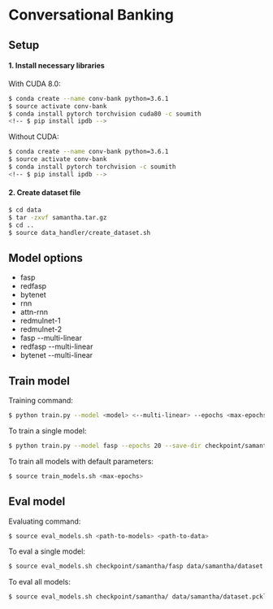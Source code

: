 # Conversational Banking

## Setup

#### 1. Install necessary libraries

With CUDA 8.0:
```bash
$ conda create --name conv-bank python=3.6.1
$ source activate conv-bank
$ conda install pytorch torchvision cuda80 -c soumith
<!-- $ pip install ipdb -->
```

Without CUDA:
```bash
$ conda create --name conv-bank python=3.6.1
$ source activate conv-bank
$ conda install pytorch torchvision -c soumith
<!-- $ pip install ipdb -->
```

#### 2. Create dataset file

```bash
$ cd data
$ tar -zxvf samantha.tar.gz
$ cd ..
$ source data_handler/create_dataset.sh
```


## Model options

* fasp
* redfasp
* bytenet
* rnn
* attn-rnn
* redmulnet-1
* redmulnet-2
* fasp --multi-linear
* redfasp --multi-linear
* bytenet --multi-linear

## Train model

Training command:
```bash
$ python train.py --model <model> <--multi-linear> --epochs <max-epochs> --save-dir <save-path>
```

To train a single model:
```bash
$ python train.py --model fasp --epochs 20 --save-dir checkpoint/samantha/fasp
```

To train all models with default parameters:
```bash
$ source train_models.sh <max-epochs>
```

## Eval model

Evaluating command:
```bash
$ source eval_models.sh <path-to-models> <path-to-data>
```

To eval a single model:
```bash
$ source eval_models.sh checkpoint/samantha/fasp data/samantha/dataset.pckl
```

To eval all models:
```bash
$ source eval_models.sh checkpoint/samantha/ data/samantha/dataset.pckl
```
